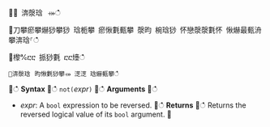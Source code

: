 ਍⌀ 渀漀琀⠀⤀ഀഀ
਍刀攀瘀攀爀猀攀猀 琀栀攀 瘀愀氀甀攀 漀昀 椀琀猀 怀戀漀漀氀怀 愀爀最甀洀攀渀琀⸀ഀഀ
਍㰀℀ⴀⴀ 挀猀氀 ⴀⴀ㸀ഀഀ
```਍渀漀琀⠀昀愀氀猀攀⤀ 㴀㴀 琀爀甀攀ഀഀ
```਍ഀഀ
**Syntax**਍ഀഀ
`not(`*expr*`)`਍ഀഀ
**Arguments**਍ഀഀ
* *expr*: A `bool` expression to be reversed.਍ഀഀ
**Returns**਍ഀഀ
Returns the reversed logical value of its `bool` argument.਍